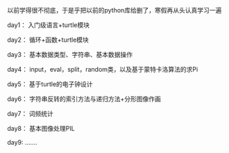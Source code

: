 以前学得很不彻底，于是乎把以前的python库给删了，寒假再从头认真学习一遍      

day1： 入门级语言+turtle模块       

day2： 循环+函数+turtle模块       

day3： 基本数据类型、字符串、基本数据操作         

day4： input，eval，split，random类，以及基于蒙特卡洛算法的求Pi        

day5： 基于turtle的电子钟设计       

day6： 字符串反转的索引方法与递归方法+分形图像作画      

day7： 词频统计     

day8： 基本图像处理PIL      

day9: .......
